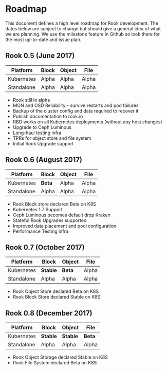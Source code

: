 # Roadmap

This document defines a high level roadmap for Rook development. The dates below are subject to change but should give a general idea of what we are planning. We use the milestone feature in Github so look there for the most up-to-date and issue plan.

## Rook 0.5 (June 2017)

| Platform   | Block  | Object | File   |
|------------|--------|--------|--------|
| Kubernetes | Alpha  | Alpha  | Alpha  |
| Standalone | Alpha  | Alpha  | Alpha  |

 - Rook still in alpha
 - MON and OSD Reliability - survive restarts and pod failures
 - Backup of the cluster config and data required to recover it
 - Publish documentation to rook.io
 - RBD works on all Kubernetes deployments (without any host changes)
 - Upgrade to Ceph Luminous
 - Long-haul testing infra
 - TPRs for object store and file system
 - Initial Rook Upgrade support

## Rook 0.6 (August 2017)

| Platform   | Block   | Object | File   |
|------------|---------|--------|--------|
| Kubernetes | **Beta**| Alpha  | Alpha  |
| Standalone | Alpha   | Alpha  | Alpha  |

 - Rook Block store declared Beta on K8S
 - Kubernetes 1.7 Support
 - Ceph Luminous becomes default drop Kraken
 - Stateful Rook Upgrades supported
 - Improved data placement and pool configuration
 - Performance Testing infra

## Rook 0.7 (October 2017)

| Platform   | Block   | Object | File   |
|------------|---------|--------|--------|
| Kubernetes | **Stable**| **Beta**  | Alpha  |
| Standalone | Alpha   | Alpha  | Alpha  |

 - Rook Object Store declared Beta on K8S
 - Rook Block Store declared Stable on K8S

## Rook 0.8 (December 2017)

| Platform   | Block   | Object | File   |
|------------|---------|--------|--------|
| Kubernetes | **Stable**| **Stable**  | **Beta**  |
| Standalone | Alpha   | Alpha  | Alpha  |

 - Rook Object Storage declared Stable on K8S
 - Rook File System declared Beta on K8S

